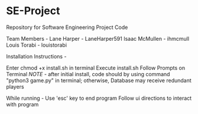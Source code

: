 # SE-Project
Repository for Software Engineering Project Code

Team Members - 
  Lane Harper - LaneHarper591
  Isaac McMullen - ihmcmull
  Louis Torabi - louistorabi

  Installation Instructions - 

Enter chmod +x install.sh in terminal
Execute install.sh
Follow Prompts on Terminal
*NOTE* - after initial install, code should by using command "python3 game.py" in terminal; otherwise, Database may receive redundant players 

While running - 
Use 'esc' key to end program
Follow ui directions to interact with program
